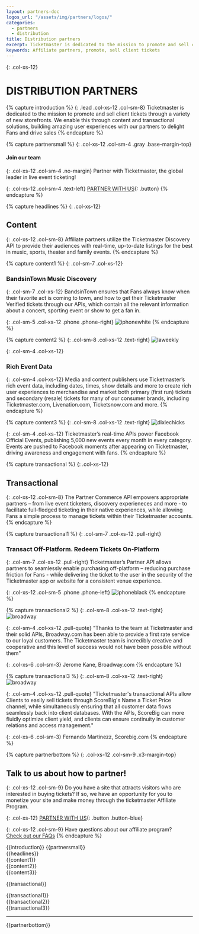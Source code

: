 ```yaml
---
layout: partners-doc
logos_url: "/assets/img/partners/logos/"
categories:
  - partners
  - distribution
title: Distribution partners
excerpt: Ticketmaster is dedicated to the mission to promote and sell client tickets through a variety of new storefronts.
keywords: Affiliate partners, promote, sell client tickets
---
```


{: .col-xs-12}
# DISTRIBUTION PARTNERS

{% capture introduction %}
{: .lead .col-xs-12 .col-sm-8}
Ticketmaster is dedicated to the mission to promote and sell client tickets through a variety of new storefronts. We enable this through content and transactional
solutions, building amazing user experiences with our partners to delight Fans and drive sales
{% endcapture %}

{% capture partnersmall %}
{: .col-xs-12 .col-sm-4 .gray .base-margin-top}
#### Join our team

{: .col-xs-12 .col-sm-4 .no-margin}
Partner with Ticketmaster, the global leader in live event ticketing!

{: .col-xs-12 .col-sm-4 .text-left}
[PARTNER WITH US](/partners/distribution-partners/){: .button}
{% endcapture %}

{% capture headlines %}
{: .col-xs-12}
## Content

{: .col-xs-12 .col-sm-8}
Affiliate partners utilize the Ticketmaster Discovery API to provide their audiences with real-time, up-to-date listings for the best in music, sports, theater and family events.
{% endcapture %}

{% capture content1 %}
{: .col-sm-7 .col-xs-12}
### BandsinTown Music Discovery

{: .col-sm-7 .col-xs-12}
BandsinTown ensures that Fans always know when their favorite act is coming to town, and how to get their Ticketmaster Verified tickets through our APIs, which contain all the relevant information about a concert, sporting event or show to get a fan in.

{: .col-sm-5 .col-xs-12 .phone .phone-right}
![iphonewhite](/assets/img/partners/distribution/android-mock-i-o-s-mock.png)
{% endcapture %}

{% capture content2 %}
{: .col-sm-8 .col-xs-12 .text-right}
![laweekly](/assets/img/partners/distribution/l-a-weekly.png)

{: .col-sm-4 .col-xs-12}
### Rich Event Data

{: .col-sm-4 .col-xs-12}
Media and content publishers use Ticketmaster’s rich event data, including dates, times, show details and more to create rich user experiences to merchandise and market both primary (first run) tickets and secondary (resale) tickets for many of our consumer brands, including Ticketmaster.com, Livenation.com, Ticketsnow.com and more.
{% endcapture %}

{% capture content3 %}
{: .col-sm-8 .col-xs-12 .text-right}
![dixiechicks](/assets/img/partners/distribution/dixie-chicks.png)

{: .col-sm-4 .col-xs-12}
Ticketmaster’s real-time APIs power Facebook Official Events, publishing 5,000 new events every month in every category. Events are pushed to Facebook moments after appearing on Ticketmaster, driving awareness and engagement with fans.
{% endcapture %}

{% capture transactional %}
{: .col-xs-12}
## Transactional

{: .col-xs-12 .col-sm-8}
The Partner Commerce API empowers appropriate partners – from live event ticketers, discovery experieneces and more - to facilitate full-fledged ticketing in their native experiences, while allowing Fans a simple process to manage tickets within their Ticketmaster accounts.
{% endcapture %}

{% capture transactional1 %}
{: .col-sm-7 .col-xs-12 .pull-right}
### Transact Off-Platform. Redeem Tickets On-Platform

{: .col-sm-7 .col-xs-12 .pull-right}
Ticketmaster’s Partner API allows partners to seamlessly enable purchasing off-platform – reducing purchase friction for Fans - while delivering the ticket to the user in the security of the Ticketmaster app or website for a consistent venue experience.

{: .col-xs-12 .col-sm-5 .phone .phone-left}
![iphoneblack](/assets/img/partners/distribution/iphone-black-6.png)
{% endcapture %}

{% capture transactional2 %}
{: .col-sm-8 .col-xs-12 .text-right}
![broadway](/assets/img/partners/distribution/broadway.png)

{: .col-sm-4 .col-xs-12 .pull-quote}
"Thanks to the team at Ticketmaster and their solid APIs, Broadway.com has been able to provide a first rate service to our loyal customers. The Ticketmaster team is incredibly creative and cooperative and this level of success would not have been possible without them"

{: .col-xs-6 .col-sm-3}
Jerome Kane,
Broadway.com
{% endcapture %}

{% capture transactional3 %}
{: .col-sm-8 .col-xs-12 .text-right}
![broadway](/assets/img/partners/distribution/score-big.png)

{: .col-sm-4 .col-xs-12 .pull-quote}
"Ticketmaster's transactional APIs allow Clients to easily sell tickets through ScoreBig's Name a Ticket Price channel, while simultaneously ensuring that all customer data flows seamlessly back into client databases. With the APIs, ScoreBig can more fluidly optimize client yield, and clients can ensure continuity in customer relations and access management."

{: .col-xs-6 .col-sm-3}
Fernando Martinezz,
Scorebig.com
{% endcapture %}

{% capture partnerbottom %}
{: .col-xs-12 .col-sm-9 .x3-margin-top}
## Talk to us about how to partner!

{: .col-xs-12 .col-sm-9}
Do you have a site that attracts visitors who are interested in buying tickets? If so, we have an opportunity for you to monetize your site and make money through the ticketmaster Affiliate Program.

{: .col-xs-12}
[PARTNER WITH US](/partners/distribution-partners/){: .button .button-blue}

{: .col-xs-12 .col-sm-9}
Have questions about our affiliate program?<br>
[Check out our FAQs](/partners/distribution-partners/)
{% endcapture %}

<!-- html goes here -->

<div markdown="1">
{{introduction}}
{{partnersmall}}	
</div>

<div class="clearfix"></div>

<div markdown="1">
{{headlines}}
</div>

<div class="clearfix"></div>

<div class="grey-box after-phone content-container" markdown="1">
{{content1}}
<div class="clearfix"></div>
</div>

<div class="content-container" markdown="1">
{{content2}}
<div class="clearfix"></div>
</div>

<div markdown="1">
{{content3}}
<div class="clearfix"></div>
</div>

{{transactional}}

<div class="clearfix"></div>

<div class="grey-box after-phone content-container" markdown="1">
{{transactional1}}
<div class="clearfix"></div>
</div>

<div markdown="1" class="content-container">
{{transactional2}}
<div class="clearfix"></div>
</div>

<div markdown="1" class="double-margin">
{{transactional3}}
<div class="clearfix"></div>
</div>

----

<div markdown="1" id="bottom-partner">
{{partnerbottom}}
</div>	

